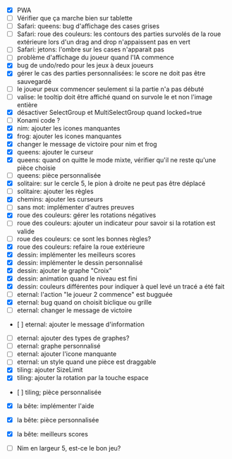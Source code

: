 - [x] PWA
- [ ] Vérifier que ça marche bien sur tablette
- [ ] Safari: queens: bug d'affichage des cases grises
- [ ] Safari: roue des couleurs: les contours des parties survolés de
       la roue extérieure lors d'un drag and drop n'appaissent pas en vert 
- [ ] Safari: jetons: l'ombre sur les cases n'apparait pas
- [ ] problème d'affichage du joueur quand l'IA commence
- [x] bug de undo/redo pour les jeux à deux joueurs
- [x] gérer le cas des parties personnalisées: le score ne doit pas être sauvegardé
- [ ] le joueur peux commencer seulement si la partie n'a pas débuté
- [ ] valise: le tooltip doit être affiché quand on survole le <a> et non l'image entière
- [x] désactiver SelectGroup et MultiSelectGroup quand locked=true
- [ ] Konami code ?
- [x] nim: ajouter les icones manquantes
- [x] frog: ajouter les icones manquantes
- [x] changer le message de victoire pour nim et frog
- [x] queens: ajouter le curseur
- [x] queens: quand on quitte le mode mixte, vérifier qu'il ne reste qu'une pièce choisie
- [ ] queens: pièce personnalisée
- [x] solitaire: sur le cercle 5, le pion à droite ne peut pas être déplacé 
- [ ] solitaire: ajouter les règles
- [x] chemins: ajouter les curseurs
- [ ] sans mot: implémenter d'autres preuves
- [x] roue des couleurs: gérer les rotations négatives
- [ ] roue des couleurs: ajouter un indicateur pour savoir si la rotation est valide
- [ ] roue des couleurs: ce sont les bonnes règles?
- [x] roue des couleurs: refaire la roue extérieure
- [x] dessin: implémenter les meilleurs scores
- [x] dessin: implémenter le dessin personnalisé
- [x] dessin: ajouter le graphe "Croix"
- [x] dessin: animation quand le niveau est fini
- [x] dessin: couleurs différentes pour indiquer à quel levé un tracé a été fait
- [ ] eternal: l'action "le joueur 2 commence" est bugguée
- [x] eternal: bug quand on choisit biclique ou grille
- [ ] eternal: changer le message de victoire
- [ ] eternal: ajouter le message d'information
- [ ] eternal: ajouter des types de graphes?
- [ ] eternal: graphe personnalisé
- [ ] eternal: ajouter l'icone manquante
- [ ] eternal: un style quand une pièce est draggable
- [x] tiling: ajouter SizeLimit
- [x] tiling: ajouter la rotation par la touche espace
- [ ] tiling; pièce personnalisée
- [x] la bête: implémenter l'aide
- [x] la bête: pièce personnalisée
- [x] la bête: meilleurs scores

- [ ] Nim en largeur 5, est-ce le bon jeu?